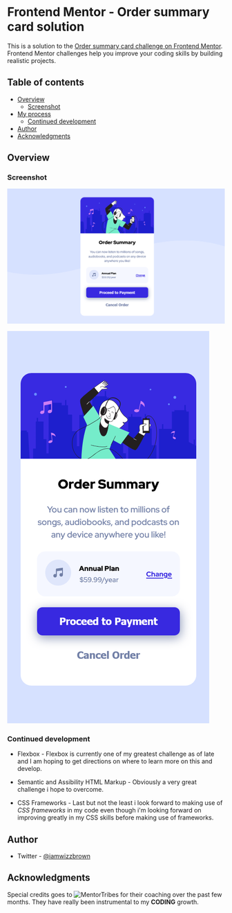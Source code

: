 # Frontend Mentor - Order summary card solution

This is a solution to the [Order summary card challenge on Frontend Mentor](https://www.frontendmentor.io/challenges/order-summary-component-QlPmajDUj). Frontend Mentor challenges help you improve your coding skills by building realistic projects. 

## Table of contents

- [Overview](#overview)
  - [Screenshot](#screenshot)
- [My process](#my-process)
  - [Continued development](#continued-development)
- [Author](#author)
- [Acknowledgments](#acknowledgments)

## Overview

### Screenshot

![Desktop View](./screenshots/desktop-view.png)

![Mobile View](./screenshots/mobile-view.png)

### Continued development

- Flexbox - Flexbox is currently one of my greatest challenge as of late and I am hoping to get directions on where to learn more on this and develop.


- Semantic and Assibility HTML Markup - Obviously a very great challenge i hope to overcome.

- CSS Frameworks - Last but not the least i look forward to making use of *CSS frameworks* in my code even though i'm looking forward on improving greatly in my CSS skills before making use of frameworks.

## Author

- Twitter - [@iamwizzbrown](https://www.twitter.com/iamwizzbrown)

## Acknowledgments

Special credits goes to ![MentorTribes](https://www.mentortribes.com/) for their coaching over the past few months.
They have really been instrumental to my **CODING** growth.
